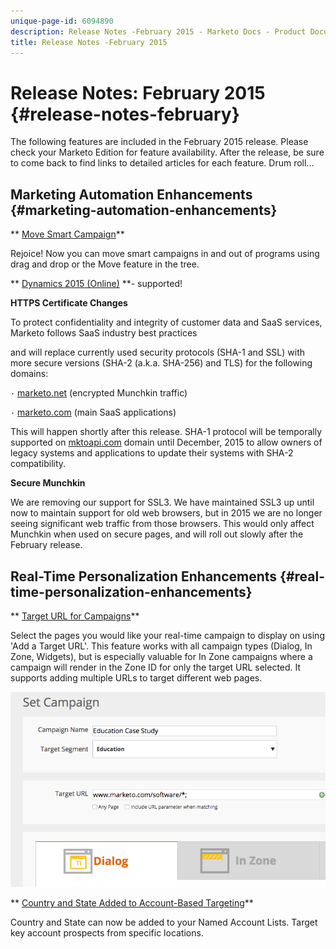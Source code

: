 ```yaml
---
unique-page-id: 6094890
description: Release Notes -February 2015 - Marketo Docs - Product Documentation
title: Release Notes -February 2015
---
```


# Release Notes: February 2015 {#release-notes-february}

The following features are included in the February 2015 release. Please check your Marketo Edition for feature availability. After the release, be sure to come back to find links to detailed articles for each feature. Drum roll...

## Marketing Automation Enhancements {#marketing-automation-enhancements}

** [Move Smart Campaign](../../product-docs/core-marketo-concepts/smart-campaigns/using-smart-campaigns/move-a-smart-campaign.md)**

Rejoice! Now you can move smart campaigns in and out of programs using drag and drop or the Move feature in the tree.

** [Dynamics 2015 (Online)](https://docs.marketo.com/display/docs/microsoft+dynamics+2013+on-premises) **- supported!

**HTTPS Certificate Changes**

To protect confidentiality and integrity of customer data and SaaS services, Marketo follows SaaS industry best practices

and will replace currently used security protocols (SHA-1 and SSL) with more secure versions (SHA-2 (a.k.a. SHA-256) and TLS) for the following domains:

`·` [marketo.net](https://marketo.net) (encrypted Munchkin traffic)

`·` [marketo.com](https://marketo.com) (main SaaS applications)

This will happen shortly after this release. SHA-1 protocol will be temporally supported on [mktoapi.com](https://mktoapi.com) domain until December, 2015 to allow owners of legacy systems and applications to update their systems with SHA-2 compatibility.

**Secure Munchkin**

We are removing our support for SSL3. We have maintained SSL3 up until now to maintain support for old web browsers, but in 2015 we are no longer seeing significant web traffic from those browsers. This would only affect Munchkin when used on secure pages, and will roll out slowly after the February release.

## Real-Time Personalization Enhancements {#real-time-personalization-enhancements}

** [Target URL for Campaigns](../../product-docs/web-personalization/working-with-web-campaigns/adding-a-target-url-to-a-web-campaign.md)**

Select the pages you would like your real-time campaign to display on using 'Add a Target URL'. This feature works with all campaign types (Dialog, In Zone, Widgets), but is especially valuable for In Zone campaigns where a campaign will render in the Zone ID for only the target URL selected. It supports adding multiple URLs to target different web pages.

![](assets/image2015-2-19-11-3a0-3a30.png)

** [Country and State Added to Account-Based Targeting](https://docs.marketo.com/display/DOCS/View+a+Named+Account+List)**

Country and State can now be added to your Named Account Lists. Target key account prospects from specific locations.
